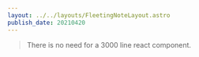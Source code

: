 ```yaml
---
layout: ../../layouts/FleetingNoteLayout.astro
publish_date: 20210420
---
```


> There is no need for a 3000 line react component.
